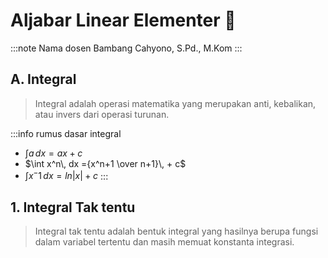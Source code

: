 # Aljabar Linear Elementer 📐

:::note Nama dosen
Bambang Cahyono, S.Pd., M.Kom
:::
## A. Integral
>Integral adalah operasi matematika yang merupakan anti, kebalikan, atau invers dari operasi turunan.

:::info rumus dasar integral
- $\int a\, dx = ax+c$
- $\int x^n\, dx ={x^n+1 \over n+1}\, + c$
- $\int x^-1\, dx = ln |x|+c$
:::

## 1. Integral Tak tentu
> Integral tak tentu adalah bentuk integral yang hasilnya berupa fungsi dalam variabel tertentu dan masih memuat konstanta integrasi.



